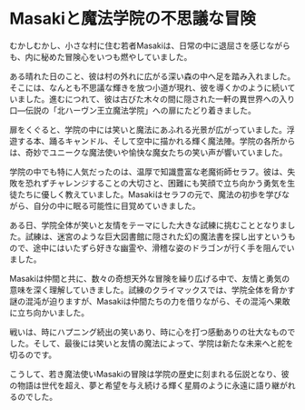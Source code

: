 # Masakiと魔法学院の不思議な冒険

むかしむかし、小さな村に住む若者Masakiは、日常の中に退屈さを感じながらも、内に秘めた冒険心をいつも燃やしていました。

ある晴れた日のこと、彼は村の外れに広がる深い森の中へ足を踏み入れました。そこには、なんとも不思議な輝きを放つ小道が現れ、彼を導くかのように続いていました。進むにつれて、彼は古びた木々の間に隠された一軒の異世界への入り口―伝説の「北ハーヴン王立魔法学院」への扉にたどり着きました。

扉をくぐると、学院の中には笑いと魔法にあふれる光景が広がっていました。浮遊する本、踊るキャンドル、そして空中に描かれる輝く魔法陣。学院の各所からは、奇妙でユニークな魔法使いや愉快な魔女たちの笑い声が響いていました。

学院の中でも特に人気だったのは、温厚で知識豊富な老魔術師セラフ。彼は、失敗を恐れずチャレンジすることの大切さと、困難にも笑顔で立ち向かう勇気を生徒たちに優しく教えていました。Masakiはセラフの元で、魔法の初歩を学びながら、自分の中に眠る可能性に目覚めていきました。

ある日、学院全体が笑いと友情をテーマにした大きな試練に挑むこととなりました。試練は、迷宮のような巨大図書館に隠された幻の魔法書を探し出すというもので、途中にはいたずら好きな幽霊や、滑稽な姿のドラゴンが行く手を阻んでいました。

Masakiは仲間と共に、数々の奇想天外な冒険を繰り広げる中で、友情と勇気の意味を深く理解していきました。試練のクライマックスでは、学院全体を脅かす謎の混沌が迫りますが、Masakiは仲間たちの力を借りながら、その混沌へ果敢に立ち向かいました。

戦いは、時にハプニング続出の笑いあり、時に心を打つ感動ありの壮大なものでした。そして、最後には笑いと友情の魔法によって、学院は新たな未来へと舵を切るのです。

こうして、若き魔法使いMasakiの冒険は学院の歴史に刻まれる伝説となり、彼の物語は世代を超え、夢と希望を与え続ける輝く星屑のように永遠に語り継がれるのでした。
